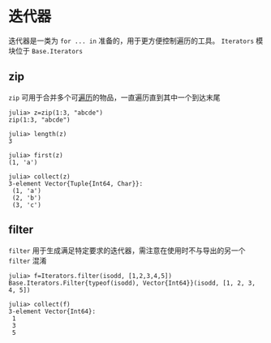 # 迭代器
迭代器是一类为 `for ... in` 准备的，用于更方便控制遍历的工具。
`Iterators` 模块位于 `Base.Iterators`

## zip
`zip` 可用于合并多个可[遍历](iterate.md)的物品，一直遍历直到其中一个到达末尾
```julia-repl
julia> z=zip(1:3, "abcde")
zip(1:3, "abcde")

julia> length(z)
3

julia> first(z)
(1, 'a')

julia> collect(z)
3-element Vector{Tuple{Int64, Char}}:
 (1, 'a')
 (2, 'b')
 (3, 'c')
```

## filter
`filter` 用于生成满足特定要求的迭代器，需注意在使用时不与导出的另一个 `filter` 混淆
```julia-repl
julia> f=Iterators.filter(isodd, [1,2,3,4,5])
Base.Iterators.Filter{typeof(isodd), Vector{Int64}}(isodd, [1, 2, 3, 4, 5])

julia> collect(f)
3-element Vector{Int64}:
 1
 3
 5
```
